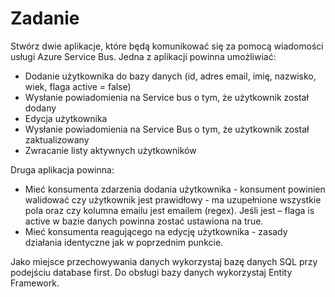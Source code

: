 ﻿# Zadanie 

Stwórz dwie aplikacje, które będą komunikować się za pomocą wiadomości usługi Azure Service Bus. Jedna z aplikacji powinna umożliwiać: 
- Dodanie użytkownika do bazy danych (id, adres email, imię, nazwisko, wiek, flaga active = false) 
- Wysłanie powiadomienia na Service bus o tym, że użytkownik został dodany 
- Edycja użytkownika 
- Wysłanie powiadomienia na Service Bus o tym, że użytkownik został zaktualizowany 
- Zwracanie listy aktywnych użytkowników 

Druga aplikacja powinna: 
- Mieć konsumenta zdarzenia dodania użytkownika - konsument powinien walidować czy użytkownik jest prawidłowy - ma uzupełnione wszystkie pola oraz czy kolumna emailu jest emailem (regex). Jeśli jest – flaga is active w bazie danych powinna zostać ustawiona na true. 
- Mieć konsumenta reagującego na edycję użytkownika - zasady działania identyczne jak w poprzednim punkcie. 

Jako miejsce przechowywania danych wykorzystaj bazę danych SQL przy podejściu database first. Do obsługi bazy danych wykorzystaj Entity Framework. 